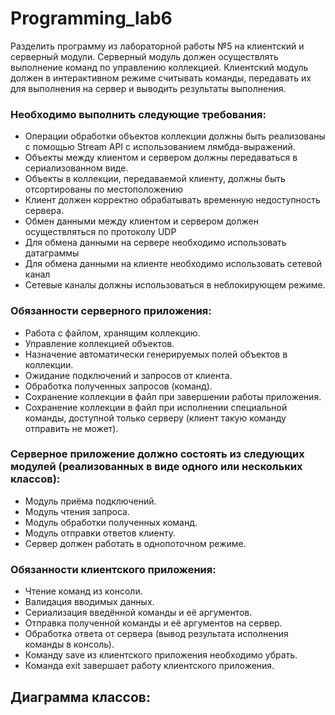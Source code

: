 # Programming_lab6

Разделить программу из лабораторной работы №5 на клиентский и серверный модули. Серверный модуль должен осуществлять выполнение команд по управлению коллекцией. Клиентский модуль должен в интерактивном режиме считывать команды, передавать их для выполнения на сервер и выводить результаты выполнения.

### Необходимо выполнить следующие требования:

- Операции обработки объектов коллекции должны быть реализованы с помощью Stream API с использованием лямбда-выражений.
-	Объекты между клиентом и сервером должны передаваться в сериализованном виде.
-	Объекты в коллекции, передаваемой клиенту, должны быть отсортированы по местоположению
-	Клиент должен корректно обрабатывать временную недоступность сервера.
-	Обмен данными между клиентом и сервером должен осуществляться по протоколу UDP
-	Для обмена данными на сервере необходимо использовать датаграммы
-	Для обмена данными на клиенте необходимо использовать сетевой канал
-	Сетевые каналы должны использоваться в неблокирующем режиме.

### Обязанности серверного приложения:

-	Работа с файлом, хранящим коллекцию.
-	Управление коллекцией объектов.
-	Назначение автоматически генерируемых полей объектов в коллекции.
-	Ожидание подключений и запросов от клиента.
-	Обработка полученных запросов (команд).
-	Сохранение коллекции в файл при завершении работы приложения.
-	Сохранение коллекции в файл при исполнении специальной команды, доступной только серверу (клиент такую команду отправить не может).

### Серверное приложение должно состоять из следующих модулей (реализованных в виде одного или нескольких классов):

-	Модуль приёма подключений.
-	Модуль чтения запроса.
-	Модуль обработки полученных команд.
-	Модуль отправки ответов клиенту.
- Сервер должен работать в однопоточном режиме.


### Обязанности клиентского приложения:

-	Чтение команд из консоли.
-	Валидация вводимых данных.
-	Сериализация введённой команды и её аргументов.
-	Отправка полученной команды и её аргументов на сервер.
-	Обработка ответа от сервера (вывод результата исполнения команды в консоль).
-	Команду save из клиентского приложения необходимо убрать.
-	Команда exit завершает работу клиентского приложения.


## Диаграмма классов: 
